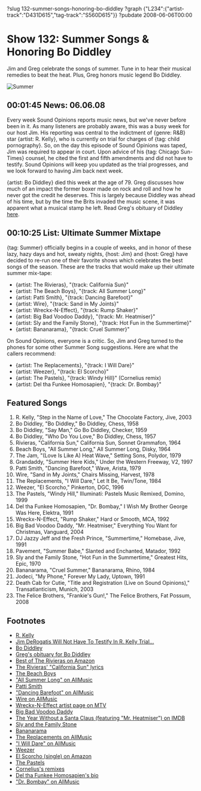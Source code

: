 ?slug 132-summer-songs-honoring-bo-diddley
?graph {"L234":{"artist-track":"D431D615","tag-track":"S560D615"}}
?pubdate 2008-06-06T00:00

# Show 132: Summer Songs & Honoring Bo Diddley
Jim and Greg celebrate the songs of summer. Tune in to hear their musical remedies to beat the heat. Plus, Greg honors music legend Bo Diddley.

![Summer](http://static.soundopinions.org/images/2008/summer.jpg)

## 00:01:45 News: 06.06.08
Every week Sound Opinions reports music news, but we've never before been in it. As many listeners are probably aware, this was a busy week for our host Jim. His reporting was central to the indictment of {genre: R&B} star {artist: R. Kelly}, who is currently on trial for charges of {tag: child pornography}. So, on the day this episode of Sound Opinions was taped, Jim was required to appear in court. Upon advice of his {tag: Chicago Sun-Times} counsel, he cited the first and fifth amendments and did not have to testify. Sound Opinions will keep you updated as the trial progresses, and we look forward to having Jim back next week. 

{artist: Bo Diddley} died this week at the age of 79. Greg discusses how much of an impact the former boxer made on rock and roll and how he never got the credit he deserves. This is largely because Diddley was ahead of his time, but by the time the Brits invaded the music scene, it was apparent what a musical stamp he left. Read Greg's obituary of Diddley [here](http://www.chicagotribune.com/lifestyles/chi-bo-diddley-story.html).

## 00:10:25 List: Ultimate Summer Mixtape
{tag: Summer} officially begins in a couple of weeks, and in honor of these lazy, hazy days and hot, sweaty nights, {host: Jim} and {host: Greg} have decided to re-run one of their favorite shows which celebrates the best songs of the season. These are the tracks that would make up their ultimate summer mix-tape:

- {artist: The Rivieras}, "{track: California Sun}"
- {artist: The Beach Boys}, "{track: All Summer Long}"
- {artist: Patti Smith}, "{track: Dancing Barefoot}"
- {artist: Wire}, "{track: Sand in My Joints}"
- {artist: Wreckx-N-Effect}, "{track: Rump Shaker}"
- {artist: Big Bad Voodoo Daddy}, "{track: Mr. Heatmiser}"
- {artist: Sly and the Family Stone}, "{track: Hot Fun in the Summertime}"
- {artist: Bananarama}, "{track: Cruel Summer}"

On Sound Opinions, everyone is a critic. So, Jim and Greg turned to the phones for some other Summer Song suggestions. Here are what the callers recommend:

- {artist: The Replacements}, "{track: I Will Dare}"
- {artist: Weezer}, "{track: El Scorcho}"
- {artist: The Pastels}, "{track: Windy Hill}" (Cornelius remix)
- {artist: Del tha Funkee Homosapien}, "{track: Dr. Bombay}"

## Featured Songs
1. R. Kelly, "Step in the Name of Love," The Chocolate Factory, Jive, 2003
2. Bo Diddley, "Bo Diddley," Bo Diddley, Chess, 1958
3. Bo Diddley, "Say Man," Go Bo Diddley, Checker, 1959
4. Bo Diddley, "Who Do You Love," Bo Diddley, Chess, 1957
5. Rivieras, "California Sun," California Sun, Sonnet Grammafon, 1964
6. Beach Boys, "All Summer Long," All Summer Long, Disky, 1964
7. The Jam, "(Love Is Like A) Heat Wave," Setting Sons, Polydor, 1979
8. Grandaddy, "Summer Here Kids," Under the Western Freeway, V2, 1997
9. Patti Smith, "Dancing Barefoot," Wave, Arista, 1979
10. Wire, "Sand in My Joints," Chairs Missing, Harvest, 1978
11. The Replacements, "I Will Dare," Let It Be, Twin/Tone, 1984
12. Weezer, "El Scorcho," Pinkerton, DGC, 1996
13. The Pastels, "Windy Hill," Illuminati: Pastels Music Remixed, Domino, 1999
14. Del tha Funkee Homosapien, "Dr. Bombay," I Wish My Brother George Was Here, Elektra, 1991
15. Wreckx-N-Effect, "Rump Shaker," Hard or Smooth, MCA, 1992
16. Big Bad Voodoo Daddy, "Mr. Heatmiser," Everything You Want for Christmas, Vanguard, 2004
17. DJ Jazzy Jeff and the Fresh Prince, "Summertime," Homebase, Jive, 1991
18. Pavement, "Summer Babe," Slanted and Enchanted, Matador, 1992
19. Sly and the Family Stone, "Hot Fun in the Summertime," Greatest Hits, Epic, 1970
20. Bananarama, "Cruel Summer," Bananarama, Rhino, 1984
21. Jodeci, "My Phone," Forever My Lady, Uptown, 1991
22. Death Cab for Cutie, "Title and Registration (Live on Sound Opinions)," Transatlanticism, Munich, 2003 
23. The Felice Brothers, "Frankie's Gun!," The Felice Brothers, Fat Possum, 2008

## Footnotes
- [R. Kelly](http://www.r-kelly.com/)
- [Jim DeRogatis Will Not Have To Testify In R. Kelly Trial...](http://www.thedailyswarm.com/headlines/r-kelly-trial-dero-no-show-court-today/)
- [Bo Diddley](http://www.bodiddley.com/)
- [Greg's obituary for Bo Diddley](http://www.chicagotribune.com/lifestyles/chi-bo-diddley-story.html)
- [Best of The Rivieras on Amazon](http://www.amazon.com/gp/product/B00004RDRZ/002-5674732-5896035?v=glance&n=5174)
- [The Rivieras' "California Sun" lyrics](http://www.oldielyrics.com/lyrics/the_rivieras/california_sun.html)
- [The Beach Boys](http://www.thebeachboys.com/)
- ["All Summer Long" on AllMusic](http://www.allmusic.com/cg/amg.dll?p=amg&token=ADFEAEE47C19DC4FA87520D69D3D4DC7FA7FFB07D063FD831F29461BDFBA3C54DD5F26B904A595CBAEFB73AB7BAFFF28E85805D0C3E457F5CC0640&sql=33:x95s8qcfbtv4)
- [Patti Smith](http://www.pattismith.net/)
- ["Dancing Barefoot" on AllMusic](http://www.allmusic.com/cg/amg.dll?p=amg&token=ADFEAEE47C19DC4FA87520D69D3D4DC7FA7FFB07D063FD831F29461BDFBA3C54DD5F26B904A595CBAEFB73AB7BAFFF28E85805D6C8E457F8CC0640&sql=33:48jyeaz84x87)
- [Wire on AllMusic](http://www.allmusic.com/cg/amg.dll?p=amg&token=ADFEAEE47C19DC4FA87520D69D3D4DC7FA7FFB07D063FD831F29461BDFBA3C54DD5F26B904A595CBAEFB73AB7BAFFF28E85805D6C8E452F4CC0640&sql=11:6227gjqrj6in)
- [Wreckx-N-Effect artist page on MTV](http://www.mtv.com/music/artist/wreckx_n_effect/artist.jhtml)
- [Big Bad Voodoo Daddy](http://www.bbvd.com/)
- [The Year Without a Santa Claus (featuring "Mr. Heatmiser") on IMDB](http://www.imdb.com/title/tt0072424/)
- [Sly and the Family Stone](http://www.slystonemusic.com/)
- [Bananarama](http://www.bananarama.co.uk/)
- [The Replacements on AllMusic](http://www.allmusic.com/cg/amg.dll?p=amg&token=ADFEAEE47C19DC4FA87520D69D3D4DC7FA7FFB07D063FD831F29461BDFBA3C54DD5F26B904A595CBAEFB73AB7BAFFF28E85805D7CFE455F9CC0640&sql=11:3src281c05oa)
- ["I Will Dare" on AllMusic](http://www.allmusic.com/song/i-will-dare-mt0000205289)
- [Weezer](http://www.weezer.com/)
- [El Scorcho (single) on Amazon](http://www.amazon.com/gp/product/B00005GRZR/002-9278548-2607266?v=glance&n=5174)
- [The Pastels](http://www.sheepish.org/pastels/)
- [Cornelius's remixes](http://www.matadorrecords.com/cornelius/)
- [Del tha Funkee Homosapien's bio](http://www.hieroglyphics.com/artists/del-the-funky-homosapien)
- ["Dr. Bombay" on AllMusic](http://www.allmusic.com/cg/amg.dll?p=amg&token=ADFEAEE47C19DC4FA87520D69D3D4DC7FA7FFB07D063FD831F29461BDFBA3C54DD5F26B904A595CBAEFB73AB7BAFFF28E85905D3CEE455FBCC0640&sql=33:5if6zfjbeh6k)
